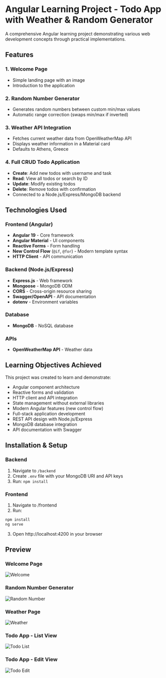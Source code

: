 # Angular Learning Project - Todo App with Weather & Random Generator

A comprehensive Angular learning project demonstrating various web development concepts through practical implementations.

## Features
### 1. Welcome Page
- Simple landing page with an image
- Introduction to the application
### 2. Random Number Generator
- Generates random numbers between custom min/max values
- Automatic range correction (swaps min/max if inverted)
### 3. Weather API Integration
- Fetches current weather data from OpenWeatherMap API
- Displays weather information in a Material card
- Defaults to Athens, Greece
### 4. Full CRUD Todo Application
- **Create**: Add new todos with username and task
- **Read**: View all todos or search by ID
- **Update**: Modify existing todos
- **Delete**: Remove todos with confirmation
- Connected to a Node.js/Express/MongoDB backend

## Technologies Used
### Frontend (Angular)
- **Angular 19** - Core framework
- **Angular Material** - UI components
- **Reactive Forms** - Form handling
- **New Control Flow** (`@if`, `@for`) - Modern template syntax
- **HTTP Client** - API communication
### Backend (Node.js/Express)
- **Express.js** - Web framework
- **Mongoose** - MongoDB ODM
- **CORS** - Cross-origin resource sharing
- **Swagger/OpenAPI** - API documentation
- **dotenv** - Environment variables
### Database
- **MongoDB** - NoSQL database
### APIs
- **OpenWeatherMap API** - Weather data

## Learning Objectives Achieved
This project was created to learn and demonstrate:
- Angular component architecture
- Reactive forms and validation
- HTTP client and API integration
- State management without external libraries
- Modern Angular features (new control flow)
- Full-stack application development
- REST API design with Node.js/Express
- MongoDB database integration
- API documentation with Swagger

## Installation & Setup
### Backend
1. Navigate to `/backend`
2. Create `.env` file with your MongoDB URI and API keys
3. Run: `npm install`
### Frontend
1. Navigate to /frontend
2. Run:
```bash
npm install
ng serve
```
3. Open http://localhost:4200 in your browser

## Preview

### Welcome Page  
![Welcome](https://github.com/alkisax/simpleTodoAngularApp/blob/main/screenshots/welcome.png)

### Random Number Generator  
![Random Number](https://github.com/alkisax/simpleTodoAngularApp/blob/main/screenshots/random.png)

### Weather Page  
![Weather](https://github.com/alkisax/simpleTodoAngularApp/blob/main/screenshots/weather.png)

### Todo App - List View  
![Todo List](https://github.com/alkisax/simpleTodoAngularApp/blob/main/screenshots/todo1.png)

### Todo App - Edit View  
![Todo Edit](https://github.com/alkisax/simpleTodoAngularApp/blob/main/screenshots/todo2.png)
